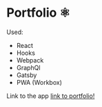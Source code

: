 # Portfolio ⚛️

Used:

- React
- Hooks
- Webpack
- GraphQl
- Gatsby
- PWA (Workbox)

Link to the app [link to portfolio!](https://jesusbossa.dev/)

<!-- ![Image of petigram](./readme/petgram.png) -->
